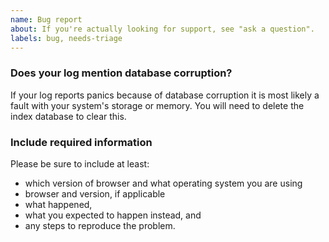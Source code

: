 ```yaml
---
name: Bug report
about: If you're actually looking for support, see "ask a question".
labels: bug, needs-triage
---
```


### Does your log mention database corruption?

If your log reports panics because of database corruption it is
most likely a fault with your system's storage or memory. You will need to
delete the index database to clear this.

### Include required information

Please be sure to include at least:

 - which version of browser and what operating system you are using
 - browser and version, if applicable
 - what happened,
 - what you expected to happen instead, and
 - any steps to reproduce the problem.
